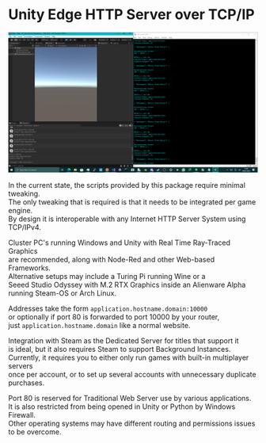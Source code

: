 # Unity Edge HTTP Server over TCP/IP

![screenshot3](https://github.com/TheMindVirus/metaverse/blob/main/Networking/screenshot3.png)

In the current state, the scripts provided by this package require minimal tweaking. \
The only tweaking that is required is that it needs to be integrated per game engine. \
By design it is interoperable with any Internet HTTP Server System using TCP/IPv4.

Cluster PC's running Windows and Unity with Real Time Ray-Traced Graphics \
are recommended, along with Node-Red and other Web-based Frameworks. \
Alternative setups may include a Turing Pi running Wine or a \
Seeed Studio Odyssey with M.2 RTX Graphics inside an Alienware Alpha \
running Steam-OS or Arch Linux.

Addresses take the form `application.hostname.domain:10000` \
or optionally if port 80 is forwarded to port 10000 by your router, \
just `application.hostname.domain` like a normal website.

Integration with Steam as the Dedicated Server for titles that support it \
is ideal, but it also requires Steam to support Background Instances. \
Currently, it requires you to either only run games with built-in multiplayer servers \
once per account, or to set up several accounts with unnecessary duplicate purchases.

Port 80 is reserved for Traditional Web Server use by various applications. \
It is also restricted from being opened in Unity or Python by Windows Firewall. \
Other operating systems may have different routing and permissions issues to be overcome.